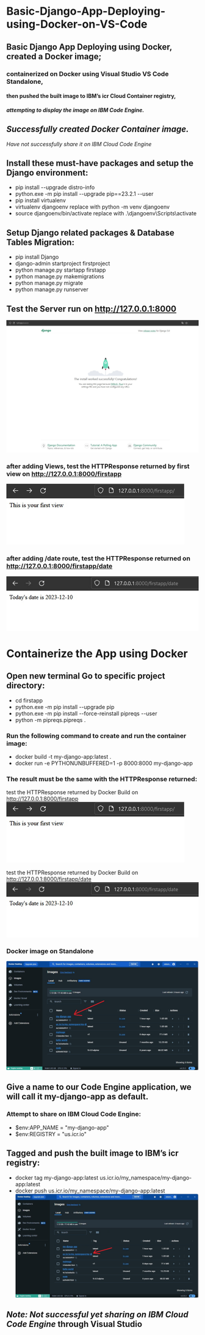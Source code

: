 # Basic-Django-App-Deploying-using-Docker-on-VS-Code

## Basic Django App Deploying using Docker, created a Docker image; 
### containerized on Docker using Visual Studio VS Code Standalone, 
#### then pushed the built image to IBM’s icr Cloud Container registry, 
##### attempting to display the image on IBM Code Engine.

## _Successfully created Docker Container image._ 
_Have not successfully share it on IBM Cloud Code Engine_

## Install these must-have packages and setup the Django environment:
- pip install --upgrade distro-info
- python.exe -m pip install --upgrade pip==23.2.1 --user
- pip install virtualenv        
- virtualenv djangoenv replace with python -m venv djangoenv       
- source djangoenv/bin/activate replace with .\djangoenv\Scripts\activate    

## Setup Django related packages & Database Tables Migration:
- pip install Django    
- django-admin startproject firstproject  
- python manage.py startapp firstapp     
- python manage.py makemigrations    
- python manage.py migrate   
- python manage.py runserver                                                                                                                                   

## Test the Server run on http://127.0.0.1:8000
![Django Test](https://github.com/eldoma/Basic-Django-App-Deploying-using-Docker-on-VS-Code/blob/main/Django%20test.jpg)

### after adding Views, test the HTTPResponse returned by first view on http://127.0.0.1:8000/firstapp 
![firstapp](https://github.com/eldoma/Basic-Django-App-Deploying-using-Docker-on-VS-Code/blob/main/firstapp.jpg)

### after adding /date route, test the HTTPResponse returned on http://127.0.0.1:8000/firstapp/date 
![date](https://github.com/eldoma/Basic-Django-App-Deploying-using-Docker-on-VS-Code/blob/main/date.jpg)

# Containerize the App using Docker 
## Open new terminal Go to specific project directory:
- cd firstapp
- python.exe -m pip install --upgrade pip    
- python.exe -m pip install --force-reinstall pipreqs --user     
- python -m pipreqs.pipreqs .    

### Run the following command to create and run the container image:        
- docker build -t my-django-app:latest .    
- docker run -e PYTHONUNBUFFERED=1 -p 8000:8000 my-django-app    

### The result must be the same with the HTTPResponse returned:
test the HTTPResponse returned by Docker Build on http://127.0.0.1:8000/firstapp 
![firstapp](https://github.com/eldoma/Basic-Django-App-Deploying-using-Docker-on-VS-Code/blob/main/firstapp.jpg)

test the HTTPResponse returned by Docker Build on http://127.0.0.1:8000/firstapp/date 
![date](https://github.com/eldoma/Basic-Django-App-Deploying-using-Docker-on-VS-Code/blob/main/date.jpg)

### Docker image on Standalone
![Docker1](https://github.com/eldoma/Basic-Django-App-Deploying-using-Docker-on-VS-Code/blob/main/Docker1.jpg)

## Give a name to our Code Engine application, we will call it my-django-app as default.
### Attempt to share on IBM Cloud Code Engine: 
- $env:APP_NAME = "my-django-app"          
- $env:REGISTRY = "us.icr.io"
  
## Tagged and push the built image to IBM’s icr registry:
- docker tag my-django-app:latest us.icr.io/my_namespace/my-django-app:latest    
- docker push us.icr.io/my_namespace/my-django-app:latest
![Docker2](https://github.com/eldoma/Basic-Django-App-Deploying-using-Docker-on-VS-Code/blob/main/Docker2.jpg)       

## _Note: Not successful yet sharing on IBM Cloud Code Engine_ through Visual Studio
